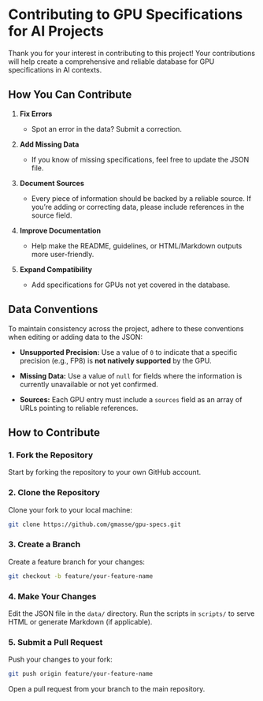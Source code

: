 # Contributing to GPU Specifications for AI Projects

Thank you for your interest in contributing to this project! Your contributions will help create a comprehensive and reliable database for GPU specifications in AI contexts.

## How You Can Contribute

1. **Fix Errors**  
   - Spot an error in the data? Submit a correction.
   
2. **Add Missing Data**  
   - If you know of missing specifications, feel free to update the JSON file.

3. **Document Sources**  
   - Every piece of information should be backed by a reliable source. If you’re adding or correcting data, please include references in the source field.

4. **Improve Documentation**  
   - Help make the README, guidelines, or HTML/Markdown outputs more user-friendly.

5. **Expand Compatibility**  
   - Add specifications for GPUs not yet covered in the database.

## Data Conventions

To maintain consistency across the project, adhere to these conventions when editing or adding data to the JSON:

- **Unsupported Precision:**
  Use a value of `0` to indicate that a specific precision (e.g., FP8) is **not natively supported** by the GPU.

- **Missing Data:**
  Use a value of `null` for fields where the information is currently unavailable or not yet confirmed.

- **Sources:**
  Each GPU entry must include a `sources` field as an array of URLs pointing to reliable references.

## How to Contribute

### 1. Fork the Repository

Start by forking the repository to your own GitHub account.

### 2. Clone the Repository

Clone your fork to your local machine:
```bash
git clone https://github.com/gmasse/gpu-specs.git
```

### 3. Create a Branch

Create a feature branch for your changes:
```bash
git checkout -b feature/your-feature-name
```

### 4. Make Your Changes

Edit the JSON file in the `data/` directory.
Run the scripts in `scripts/` to serve HTML or generate Markdown (if applicable).

### 5. Submit a Pull Request

Push your changes to your fork:
```bash
git push origin feature/your-feature-name
```
Open a pull request from your branch to the main repository.